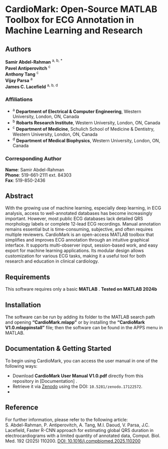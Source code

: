 # CardioMark: Open-Source MATLAB Toolbox for ECG Annotation in Machine Learning and Research

## Authors
**Samir Abdel-Rahman** <sup>a, b, *</sup>  
**Pavel Antiperovitch** <sup>c</sup>  
**Anthony Tang** <sup>c</sup>  
**Vijay Parsa** <sup>a</sup>  
**James C. Lacefield** <sup>a, b, d</sup>  

### Affiliations
- <sup>a</sup> **Department of Electrical & Computer Engineering**, Western University, London, ON, Canada  
- <sup>b</sup> **Robarts Research Institute**, Western University, London, ON, Canada  
- <sup>c</sup> **Department of Medicine**, Schulich School of Medicine & Dentistry, Western University, London, ON, Canada  
- <sup>d</sup> **Department of Medical Biophysics**, Western University, London, ON, Canada  

### Corresponding Author
**Name**: Samir Abdel-Rahman  
**Phone**: 519-661-2111 ext. 84303  
**Fax**: 519-850-2436  

## Abstract

With the growing use of machine learning, especially deep learning, in ECG analysis, access to well-annotated databases has become increasingly important. However, most public ECG databases lack detailed QRS morphology labels or complete 12-lead ECG recordings. Manual annotation remains essential but is time-consuming, subjective, and often requires multiple reviewers. CardioMark is an open-access MATLAB toolbox that simplifies and improves ECG annotation through an intuitive graphical interface. It supports multi-observer input, session-based work, and easy export for machine learning applications. Its modular design allows customization for various ECG tasks, making it a useful tool for both research and education in clinical cardiology.

## Requirements
This software requires only a basic **MATLAB** . 
**Tested on MATLAB 2024b**

## Installation
The software can be run by adding its folder to the MATLAB search path and opening **“CardioMark.mlapp”** or by installing the **“CardioMark V1.0.mlappinstall”** file; then the software can be found in the APPS menu in MATLAB.


## Documentation & Getting Started

To begin using CardioMark, you can access the user manual in one of the following ways:

- Download **CardioMark User Manual V1.0.pdf** directly from this repository in [Documentation] .
- Retrieve it via [Zenodo](https://doi.org/10.5281/zenodo.17122572) using the DOI: `10.5281/zenodo.17122572`.
- 
## Reference
For further information, please refer to the following article:  
S. Abdel-Rahman, P. Antiperovitch, A. Tang, M.I. Daoud, V. Parsa, J.C. Lacefield, Faster R-CNN approach for estimating global QRS duration in electrocardiograms with a limited quantity of annotated data, Comput. Biol. Med. 192 (2025) 110200. [DOI: 10.1016/j.compbiomed.2025.110200](https://doi.org/10.1016/j.compbiomed.2025.110200)
